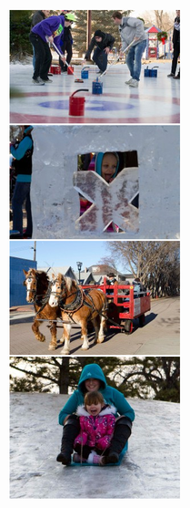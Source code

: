![about-3.jpg](/uploads/about-3.jpg)
![about-4.jpg](/uploads/about-4.jpg)
![about-2.jpg](/uploads/about-2.jpg)
![about-1.jpg](/uploads/about-1.jpg)
